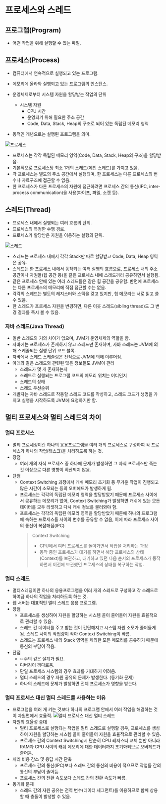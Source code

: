 # 프로세스와 스레드

## 프로그램(Program)

- 어떤 작업을 위해 실행할 수 있는 파일.

## 프로세스(Process)

- 컴퓨터에서 연속적으로 실행되고 있는 프로그램.
- 메모리에 올라와 실행되고 있는 프로그램의 인스턴스.
- 운영체제로부터 시스템 자원을 할당받는 작업의 단위

  - 시스템 자원
    - CPU 시간
    - 운영되기 위해 필요한 주소 공간
    - Code, Data, Stack, Heap의 구조로 되어 있는 독립된 메모리 영역

- 동적인 개념으로는 실행된 프로그램을 의미.

![프로세스](https://gmlwjd9405.github.io/images/os-process-and-thread/process.png)

- 프로세스는 각각 독립된 메모리 영역(Code, Data, Stack, Heap의 구조)을 할당받음.
- 기본적으로 프로세스당 최소 1개의 스레드(메인 스레드)를 가지고 있음.
- 각 프로세스는 별도의 주소 공간에서 실행되며, 한 프로세스는 다른 프로세스의 변수나 자료구조에 접근할 수 없음.
- 한 프로세스가 다른 프로세스의 자원에 접근하려면 프로세스 간의 통신(IPC, inter-process communication)을 사용(파이프, 파일, 소켓 등).

## 스레드(Thread)

- 프로세스 내에서 실행되는 여러 흐름의 단위.
- 프로세스의 특정한 수행 경로.
- 프로세스가 할당받은 자원을 이용하는 실행의 단위.

![스레드](https://gmlwjd9405.github.io/images/os-process-and-thread/thread.png)

- 스레드는 프로세스 내에서 각각 Stack만 따로 할당받고 Code, Data, Heap 영역은 공유.
- 스레드는 한 프로세스 내에서 동작되는 여러 실행의 흐름으로, 프로세스 내의 주소 공간이나 자원들(힙 공간 등)을 같은 프로세스 내에 스레드끼리 공유하면서 실행됨.
- 같은 프로세스 안에 있는 여러 스레드들은 같은 힙 공간을 공유함. 반면에 프로세스는 다른 프로세스의 메모리에 직접 접근할 수는 없음.
- 각각의 스레드는 별도의 레지스터와 스택을 갖고 있지만, 힙 메모리는 서로 읽고 쓸 수 있음.
- 한 스레드가 프로세스 자원을 변경하면, 다른 이웃 스레드(sibling thread)도 그 변경 결과를 즉시 볼 수 있음.

### 자바 스레드(Java Thread)

- 일반 스레드와 거의 차이가 없으며, JVM가 운영체제의 역할을 함.
- 자바에는 프로세스가 존재하지 않고 스레드만 존재하며, 자바 스레드는 JVM에 의해 스케줄되는 실행 단위 코드 블록.
- 자바에서 스레드 스케줄링은 전적으로 JVM에 의해 이루어짐.
- 아래와 같은 스레드와 관련된 많은 정보들도 JVM이 관리
  - 스레드가 몇 개 존재하는지
  - 스레드로 실행되는 프로그램 코드의 메모리 위치는 어디인지
  - 스레드의 상태
  - 스레드 우선순위
- 개발자는 자바 스레드로 작동할 스레드 코드를 작성하고, 스레드 코드가 생명을 가지고 실행을 시작하도록 JVM에 요청하기만 함.

## 멀티 프로세스와 멀티 스레드의 차이

### 멀티 프로세스

- 멀티 프로세싱이란 하나의 응용프로그램을 여러 개의 프로세스로 구성하여 각 프로세스가 하나의 작업(태스크)을 처리하도록 하는 것.
- 장점
  - 여러 개의 자식 프로세스 중 하나에 문제가 발생하면 그 자식 프로세스만 죽는 것 이상으로 다른 영향이 확산되지 않음.
- 단점
  - Context Switching 과정에서 캐쉬 메모리 초기화 등 무거운 작업이 진행되고 많은 시간이 소모되는 등의 오버헤드가 발생하게 됨.
  - 프로세스는 각각의 독립된 메모리 영역을 할당받았기 때문에 프로세스 사이에서 공유하는 메모리가 없어, Context Switching가 발생하면 캐쉬에 있는 모든 데이터를 모두 리셋하고 다시 캐쉬 정보를 불러와야 함.
  - 프로세스는 각각의 독립된 메모리 영역을 할당받았기 때문에 하나의 프로그램에 속하는 프로세스들 사이의 변수를 공유할 수 없음, 이에 따라 프로세스 사이의 통신이 복잡해짐(IPC)
    > Context Switching
    >
    > - CPU에서 여러 프로세스를 돌아가면서 작업을 처리하는 과정
    > - 동작 중인 프로세스가 대기를 하면서 해당 프로세스의 상태(Context)를 보관하고, 대기하고 있던 다음 순서의 프로세스가 동작하면서 이전에 보관했던 프로세스의 상태를 복구하는 작업.

### 멀티 스레드

- 멀티스레딩이란 하나의 응용프로그램을 여러 개의 스레드로 구성하고 각 스레드로 하여금 하나의 작업을 처리하도록 하는 것.
- 웹 서버는 대표적인 멀티 스레드 응용 프로그램.
- 장점
  - 프로세스를 생성하여 자원을 할당하는 시스템 콜이 줄어들어 자원을 효율적으로 관리할 수 있음.
  - 스레드 간 데이터를 주고 받는 것이 간단해지고 시스템 자원 소모가 줄어들게 됨. 스레드 사이의 작업량이 작아 Context Switching이 빠름.
  - 스레드는 프로세스 내의 Stack 영역을 제외한 모든 메모리를 공유하기 때문에 통신의 부담이 적음.
- 단점
  - ㅁ주의 깊은 설계가 필요.
  - 디버깅이 까다로움.
  - 단일 프로세스 시스템의 경우 효과를 기대하기 어려움.
  - 멀티 스레드의 경우 자원 공유의 문제가 발생한다. (동기화 문제)
  - 하나의 스레드에 문제가 발생하면 전체 프로세스가 영향을 받는다.

### 멀티 프로세스 대신 멀티 스레드를 사용하는 이유

- 프로그램을 여러 개 키는 것보다 하나의 프로그램 안에서 여러 작업을 해결하는 것이 자원면에서 효율적.
  ![멀티 프로세스 대신 멀티 스레드](https://gmlwjd9405.github.io/images/os-process-and-thread/multi-thread.png)
- 자원의 효율성 증대
  - 멀티 프로세스로 실행되는 작업을 멀티 스레드로 실행할 경우, 프로세스를 생성하여 자원을 할당하는 시스템 콜이 줄어들어 자원을 효율적으로 관리할 수 있음.
  - 프로세스 간의 Context Switching시 단순히 CPU 레지스터 교체 뿐만 아니라 RAM과 CPU 사이의 캐쉬 메모리에 대한 데이터까지 초기화되므로 오버헤드가 줄어듬.
- 처리 비용 감소 및 응답 시간 단축
  - 프로세스 간의 통신(IPC)보다 스레드 간의 통신의 비용이 적으므로 작업들 간의 통신의 부담이 줄어듬.
  - 프로세스 간의 전환 속도보다 스레드 간의 전환 속도가 빠름.
- 동기화 문제
  - 스레드 간의 자원 공유는 전역 변수(데이터 세그먼트)를 이용하므로 함께 상용할 때 충돌이 발생할 수 있음.

